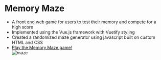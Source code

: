 # Memory Maze

* A front end web game for users to test their memory and compete for a high score </li> 
* Implemented using the Vue.js framework with Vuetify styling </li>
* Created a randomized maze generator using javascript built on custom HTML and CSS </li>
* <a href="https://memmory-maze.netlify.app/" target="_blank"> Play the Memory Maze game!</a></li>
![maze](https://user-images.githubusercontent.com/39318103/206067055-dc206f5c-fecf-4fb8-a3d0-7c587e1f17c0.png)
